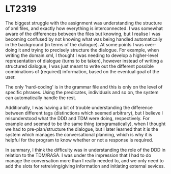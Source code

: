 # LT2319

The biggest struggle with the assignment was understanding the structure of xml files, and exactly how everything is interconnected. I was somewhat aware of the differences between the files but knowing, but I realise I was becoming confused by not knowing what was being handled automatically in the background (in terms of the dialogue). At some points I was over-doing it and trying to precisely structure the dialogue. For example, when writing the domain.xml, I thought I was needing to develop a higher-level representation of dialogue (turns to be taken), however instead of writing a structured dialogue, I was just meant to write out the different possible combinations of (required) information, based on the eventual goal of the user. 

The only 'hard-coding' is in the grammar file and this is only on the level of specific phrases. Using the predicates, individuals and so on, the system can automatically handle the rest. 

Additionally, I was having a bit of trouble understanding the difference between different tags (distinctions which seemed arbitrary), but I believe I misunderstood what the DDD and TDM were doing, respectively. For example <question> and <answer> seemed to be the same thing (programatically), when I thought we had to pre-plan/structure the dialogue, but I later learned that it is the system which manages the conversational planning, which is why it is helpful for the program to know whether or not a response is required. 

In summary, I think the difficulty was in understanding the role of the DDD in relation to the TDM/RASA. I was under the impression that I had to do manage the conversation more than I really needed to, and we only need to add the slots for retreiving/giving information and initiating external sevices. 
